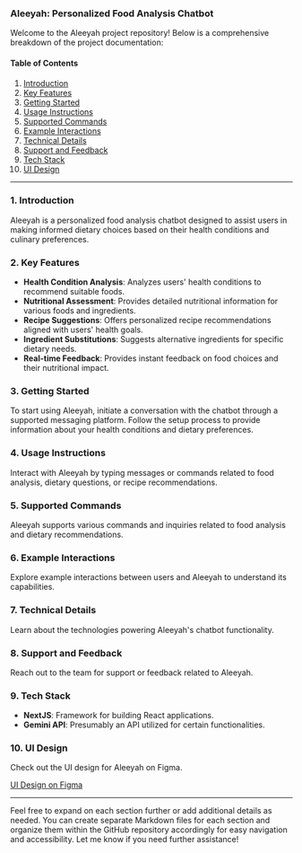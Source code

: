 ### Aleeyah: Personalized Food Analysis Chatbot

Welcome to the Aleeyah project repository! Below is a comprehensive breakdown of the project documentation:

#### Table of Contents

1. [Introduction](#1-introduction)
2. [Key Features](#2-key-features)
3. [Getting Started](#3-getting-started)
4. [Usage Instructions](#4-usage-instructions)
5. [Supported Commands](#5-supported-commands)
6. [Example Interactions](#6-example-interactions)
7. [Technical Details](#7-technical-details)
8. [Support and Feedback](#8-support-and-feedback)
9. [Tech Stack](#9-tech-stack)
10. [UI Design](#10-ui-design)

---

### 1. Introduction

Aleeyah is a personalized food analysis chatbot designed to assist users in making informed dietary choices based on their health conditions and culinary preferences.

### 2. Key Features

- **Health Condition Analysis**: Analyzes users' health conditions to recommend suitable foods.
- **Nutritional Assessment**: Provides detailed nutritional information for various foods and ingredients.
- **Recipe Suggestions**: Offers personalized recipe recommendations aligned with users' health goals.
- **Ingredient Substitutions**: Suggests alternative ingredients for specific dietary needs.
- **Real-time Feedback**: Provides instant feedback on food choices and their nutritional impact.

### 3. Getting Started

To start using Aleeyah, initiate a conversation with the chatbot through a supported messaging platform. Follow the setup process to provide information about your health conditions and dietary preferences.

### 4. Usage Instructions

Interact with Aleeyah by typing messages or commands related to food analysis, dietary questions, or recipe recommendations.

### 5. Supported Commands

Aleeyah supports various commands and inquiries related to food analysis and dietary recommendations.

### 6. Example Interactions

Explore example interactions between users and Aleeyah to understand its capabilities.

### 7. Technical Details

Learn about the technologies powering Aleeyah's chatbot functionality.

### 8. Support and Feedback

Reach out to the team for support or feedback related to Aleeyah.

### 9. Tech Stack

- **NextJS**: Framework for building React applications.
- **Gemini API**: Presumably an API utilized for certain functionalities.

### 10. UI Design

Check out the UI design for Aleeyah on Figma.

[UI Design on Figma](https://www.figma.com/file/rNtqHkUPEIgDK0UNuf9YyS/Aleeyah?type=design&node-id=1-259&mode=design&t=RccUgFQPyJpZTtn2-0)

---

Feel free to expand on each section further or add additional details as needed. You can create separate Markdown files for each section and organize them within the GitHub repository accordingly for easy navigation and accessibility. Let me know if you need further assistance!
